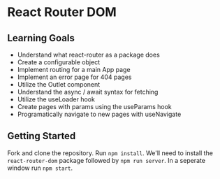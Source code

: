 # React Router DOM

## Learning Goals

- Understand what react-router as a package does
- Create a configurable object
- Implement routing for a main App page
- Implement an error page for 404 pages
- Utilize the Outlet component
- Understand the async / await syntax for fetching
- Utilize the useLoader hook
- Create pages with params using the useParams hook
- Programatically navigate to new pages with useNavigate

## Getting Started

Fork and clone the repository. Run `npm install`. We'll need to install the `react-router-dom` package followed by `npm run server`. In a seperate window run `npm start`.
